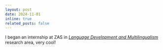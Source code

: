 ```yaml
---
layout: post
date: 2024-11-01
inline: true
related_posts: false
---
```

I began an internship at ZAS in *[Language Development and Multilingualism](https://www.leibniz-zas.de/en/research/research-areas/language-development-multilingualism)* research area, very cool!
